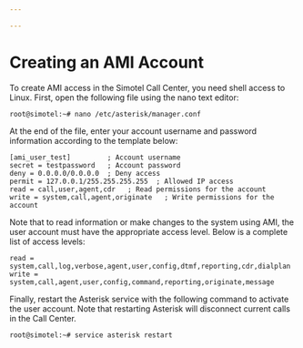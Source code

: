 ```yaml
---

---
```


# Creating an AMI Account

To create AMI access in the Simotel Call Center, you need shell access to Linux. First, open the following file using the nano text editor:

```shell
root@simotel:~# nano /etc/asterisk/manager.conf
```

At the end of the file, enter your account username and password information according to the template below:

```shell
[ami_user_test]         ; Account username
secret = testpassword   ; Account password
deny = 0.0.0.0/0.0.0.0  ; Deny access
permit = 127.0.0.1/255.255.255.255  ; Allowed IP access
read = call,user,agent,cdr   ; Read permissions for the account
write = system,call,agent,originate   ; Write permissions for the account
```

Note that to read information or make changes to the system using AMI, the user account must have the appropriate access level. Below is a complete list of access levels:

```shell
read = system,call,log,verbose,agent,user,config,dtmf,reporting,cdr,dialplan
write = system,call,agent,user,config,command,reporting,originate,message
```

Finally, restart the Asterisk service with the following command to activate the user account. Note that restarting Asterisk will disconnect current calls in the Call Center.

```shell
root@simotel:~# service asterisk restart
```